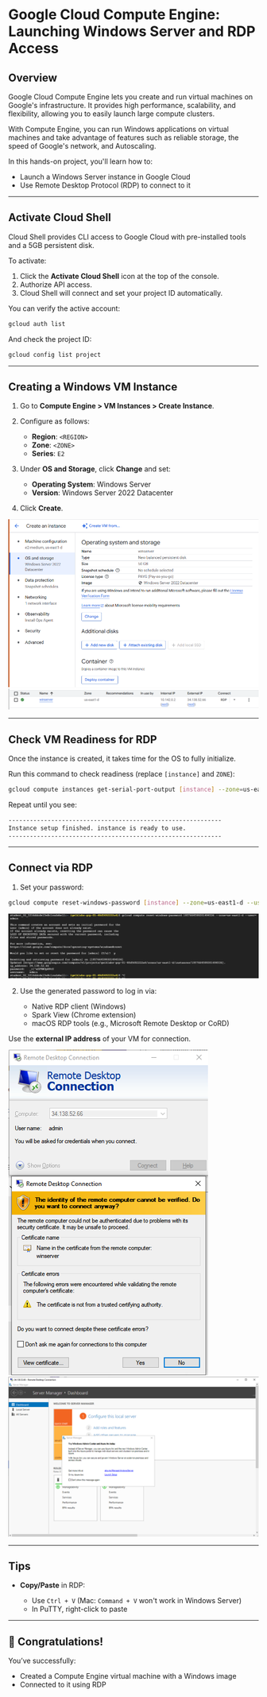 # Google Cloud Compute Engine: Launching Windows Server and RDP Access

## Overview

Google Cloud Compute Engine lets you create and run virtual machines on Google's infrastructure. It provides high performance, scalability, and flexibility, allowing you to easily launch large compute clusters.

With Compute Engine, you can run Windows applications on virtual machines and take advantage of features such as reliable storage, the speed of Google's network, and Autoscaling.

In this hands-on project, you'll learn how to:
- Launch a Windows Server instance in Google Cloud
- Use Remote Desktop Protocol (RDP) to connect to it

---

## Activate Cloud Shell

Cloud Shell provides CLI access to Google Cloud with pre-installed tools and a 5GB persistent disk.

To activate:
1. Click the **Activate Cloud Shell** icon at the top of the console.
2. Authorize API access.
3. Cloud Shell will connect and set your project ID automatically.

You can verify the active account:
```bash
gcloud auth list
````

And check the project ID:

```bash
gcloud config list project
```

---

## Creating a Windows VM Instance

1. Go to **Compute Engine > VM Instances > Create Instance**.

2. Configure as follows:

   * **Region**: `<REGION>`
   * **Zone**: `<ZONE>`
   * **Series**: `E2`

3. Under **OS and Storage**, click **Change** and set:

   * **Operating System**: Windows Server
   * **Version**: Windows Server 2022 Datacenter

4. Click **Create**.

![alt text](VMSERVER1.png)
![alt text](VMSERVER2.png)

---

## Check VM Readiness for RDP

Once the instance is created, it takes time for the OS to fully initialize.

Run this command to check readiness (replace `[instance]` and `ZONE`):

```bash
gcloud compute instances get-serial-port-output [instance] --zone=us-east1-d
```

Repeat until you see:

```
------------------------------------------------------------
Instance setup finished. instance is ready to use.
------------------------------------------------------------
```

---

## Connect via RDP

1. Set your password:

```bash
gcloud compute reset-windows-password [instance] --zone=us-east1-d --user=admin
```
![alt text](SETPASS.png)

2. Use the generated password to log in via:

   * Native RDP client (Windows)
   * Spark View (Chrome extension)
   * macOS RDP tools (e.g., Microsoft Remote Desktop or CoRD)

Use the **external IP address** of your VM for connection.

![alt text](RDP.png)
![alt text](RDP1.png)

---

## Tips

* **Copy/Paste** in RDP:

  * Use `Ctrl + V` (Mac: `Command + V` won't work in Windows Server)
  * In PuTTY, right-click to paste

---

## 🎉 Congratulations!

You’ve successfully:

* Created a Compute Engine virtual machine with a Windows image
* Connected to it using RDP
